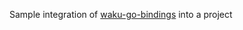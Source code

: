 Sample integration of [waku-go-bindings](`https://github.com/waku-org/waku-go-bindings`) into a project

